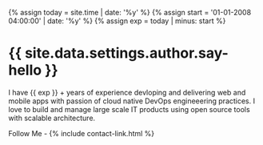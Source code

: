 <!-- begin c-hero -->
{%   assign today = site.time | date: '%y' %}
{%   assign start = '01-01-2008 04:00:00' | date: '%y' %}
{%   assign exp = today | minus: start     %}

<div class="hero">
  <div class="container">
    <div class="row">
      <div class="col col-6 col-t-12 last-item">
        <div class="hero__content">
          <h1 class="hero__title">{{ site.data.settings.author.say-hello }}</h1>
          <p class="hero__subtitle">
            I have {{ exp }} + years of experience devloping and delivering web and mobile apps with passion of cloud native DevOps engineeering practices. I love to build and manage large scale IT products using open source tools with scalable architecture. 
          </p>
          <div class="hero__social">
            <span class="hero__social-title">Follow Me - </span>
            {% include contact-link.html %}
          </div>
        </div>
      </div>
      <div class="col col-6 col-t-12">
        <div class="hero__image">
          <img src="{{site.baseurl}}/images/{{ site.data.settings.author.image }}" alt="">
        </div>
      </div>
    </div>
  </div>
</div>
<!-- end hero -->